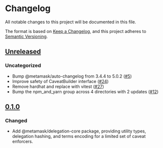# Changelog

All notable changes to this project will be documented in this file.

The format is based on [Keep a Changelog](https://keepachangelog.com/en/1.0.0/),
and this project adheres to [Semantic Versioning](https://semver.org/spec/v2.0.0.html).

## [Unreleased]

### Uncategorized

- Bump @metamask/auto-changelog from 3.4.4 to 5.0.2 ([#5](https://github.com/MetaMask/delegation-toolkit/pull/5))
- Improve safety of CaveatBuilder interface ([#24](https://github.com/MetaMask/delegation-toolkit/pull/24))
- Remove hardhat and replace with vitest ([#27](https://github.com/MetaMask/delegation-toolkit/pull/27))
- Bump the npm_and_yarn group across 4 directories with 2 updates ([#12](https://github.com/MetaMask/delegation-toolkit/pull/12))

## [0.1.0]

### Changed

- Add @metamask/delegation-core package, providing utility types, delegation hashing, and terms encoding for a limited set of caveat enforcers.

[Unreleased]: https://github.com/MetaMask/delegation-toolkit/compare/@metamask/delegation-core@0.1.0...HEAD
[0.1.0]: https://github.com/MetaMask/delegation-toolkit/releases/tag/@metamask/delegation-core@0.1.0
